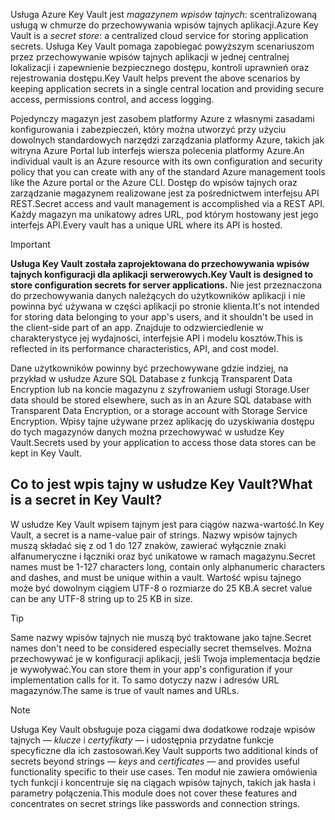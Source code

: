 <span data-ttu-id="425d7-101">Usługa Azure Key Vault jest *magazynem wpisów tajnych*: scentralizowaną usługą w chmurze do przechowywania wpisów tajnych aplikacji.</span><span class="sxs-lookup"><span data-stu-id="425d7-101">Azure Key Vault is a *secret store*: a centralized cloud service for storing application secrets.</span></span> <span data-ttu-id="425d7-102">Usługa Key Vault pomaga zapobiegać powyższym scenariuszom przez przechowywanie wpisów tajnych aplikacji w jednej centralnej lokalizacji i zapewnienie bezpiecznego dostępu, kontroli uprawnień oraz rejestrowania dostępu.</span><span class="sxs-lookup"><span data-stu-id="425d7-102">Key Vault helps prevent the above scenarios by keeping application secrets in a single central location and providing secure access, permissions control, and access logging.</span></span>

<span data-ttu-id="425d7-103">Pojedynczy magazyn jest zasobem platformy Azure z własnymi zasadami konfigurowania i zabezpieczeń, który można utworzyć przy użyciu dowolnych standardowych narzędzi zarządzania platformy Azure, takich jak witryna Azure Portal lub interfejs wiersza polecenia platformy Azure.</span><span class="sxs-lookup"><span data-stu-id="425d7-103">An individual vault is an Azure resource with its own configuration and security policy that you can create with any of the standard Azure management tools like the Azure portal or the Azure CLI.</span></span> <span data-ttu-id="425d7-104">Dostęp do wpisów tajnych oraz zarządzanie magazynem realizowane jest za pośrednictwem interfejsu API REST.</span><span class="sxs-lookup"><span data-stu-id="425d7-104">Secret access and vault management is accomplished via a REST API.</span></span> <span data-ttu-id="425d7-105">Każdy magazyn ma unikatowy adres URL, pod którym hostowany jest jego interfejs API.</span><span class="sxs-lookup"><span data-stu-id="425d7-105">Every vault has a unique URL where its API is hosted.</span></span>

> [!IMPORTANT]
> <span data-ttu-id="425d7-106">**Usługa Key Vault została zaprojektowana do przechowywania wpisów tajnych konfiguracji dla aplikacji serwerowych.**</span><span class="sxs-lookup"><span data-stu-id="425d7-106">**Key Vault is designed to store configuration secrets for server applications.**</span></span> <span data-ttu-id="425d7-107">Nie jest przeznaczona do przechowywania danych należących do użytkowników aplikacji i nie powinna być używana w części aplikacji po stronie klienta.</span><span class="sxs-lookup"><span data-stu-id="425d7-107">It's not intended for storing data belonging to your app's users, and it shouldn't be used in the client-side part of an app.</span></span> <span data-ttu-id="425d7-108">Znajduje to odzwierciedlenie w charakterystyce jej wydajności, interfejsie API i modelu kosztów.</span><span class="sxs-lookup"><span data-stu-id="425d7-108">This is reflected in its performance characteristics, API, and cost model.</span></span>
>
> <span data-ttu-id="425d7-109">Dane użytkowników powinny być przechowywane gdzie indziej, na przykład w usłudze Azure SQL Database z funkcją Transparent Data Encryption lub na koncie magazynu z szyfrowaniem usługi Storage.</span><span class="sxs-lookup"><span data-stu-id="425d7-109">User data should be stored elsewhere, such as in an Azure SQL database with Transparent Data Encryption, or a storage account with Storage Service Encryption.</span></span> <span data-ttu-id="425d7-110">Wpisy tajne używane przez aplikację do uzyskiwania dostępu do tych magazynów danych można przechowywać w usłudze Key Vault.</span><span class="sxs-lookup"><span data-stu-id="425d7-110">Secrets used by your application to access those data stores can be kept in Key Vault.</span></span>

## <a name="what-is-a-secret-in-key-vault"></a><span data-ttu-id="425d7-111">Co to jest wpis tajny w usłudze Key Vault?</span><span class="sxs-lookup"><span data-stu-id="425d7-111">What is a secret in Key Vault?</span></span>

<span data-ttu-id="425d7-112">W usłudze Key Vault wpisem tajnym jest para ciągów nazwa-wartość.</span><span class="sxs-lookup"><span data-stu-id="425d7-112">In Key Vault, a secret is a name-value pair of strings.</span></span> <span data-ttu-id="425d7-113">Nazwy wpisów tajnych muszą składać się z od 1 do 127 znaków, zawierać wyłącznie znaki alfanumeryczne i łączniki oraz być unikatowe w ramach magazynu.</span><span class="sxs-lookup"><span data-stu-id="425d7-113">Secret names must be 1-127 characters long, contain only alphanumeric characters and dashes, and must be unique within a vault.</span></span> <span data-ttu-id="425d7-114">Wartość wpisu tajnego może być dowolnym ciągiem UTF-8 o rozmiarze do 25 KB.</span><span class="sxs-lookup"><span data-stu-id="425d7-114">A secret value can be any UTF-8 string up to 25 KB in size.</span></span>

> [!TIP]
> <span data-ttu-id="425d7-115">Same nazwy wpisów tajnych nie muszą być traktowane jako tajne.</span><span class="sxs-lookup"><span data-stu-id="425d7-115">Secret names don't need to be considered especially secret themselves.</span></span> <span data-ttu-id="425d7-116">Można przechowywać je w konfiguracji aplikacji, jeśli Twoja implementacja będzie je wywoływać.</span><span class="sxs-lookup"><span data-stu-id="425d7-116">You can store them in your app's configuration if your implementation calls for it.</span></span> <span data-ttu-id="425d7-117">To samo dotyczy nazw i adresów URL magazynów.</span><span class="sxs-lookup"><span data-stu-id="425d7-117">The same is true of vault names and URLs.</span></span>

> [!NOTE]
> <span data-ttu-id="425d7-118">Usługa Key Vault obsługuje poza ciągami dwa dodatkowe rodzaje wpisów tajnych &mdash; *klucze* i *certyfikaty* &mdash; i udostępnia przydatne funkcje specyficzne dla ich zastosowań.</span><span class="sxs-lookup"><span data-stu-id="425d7-118">Key Vault supports two additional kinds of secrets beyond strings &mdash; *keys* and *certificates* &mdash; and provides useful functionality specific to their use cases.</span></span> <span data-ttu-id="425d7-119">Ten moduł nie zawiera omówienia tych funkcji i koncentruje się na ciągach wpisów tajnych, takich jak hasła i parametry połączenia.</span><span class="sxs-lookup"><span data-stu-id="425d7-119">This module does not cover these features and concentrates on secret strings like passwords and connection strings.</span></span>

